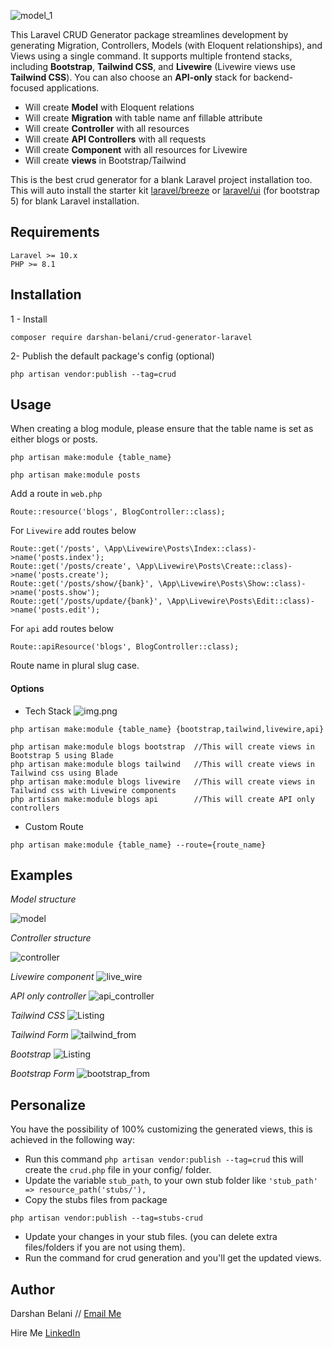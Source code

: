 ![model_1](images/laravel-crud-generator.png)

This Laravel CRUD Generator package streamlines development by generating Migration, Controllers, Models (with Eloquent relationships), and Views using a single command. It supports multiple frontend stacks, including **Bootstrap**, **Tailwind CSS**, and **Livewire** (Livewire views use **Tailwind CSS**). You can also choose an **API-only** stack for backend-focused applications.

- Will create **Model** with Eloquent relations
- Will create **Migration** with table name anf fillable attribute
- Will create **Controller** with all resources
- Will create **API Controllers** with all requests
- Will create **Component** with all resources for Livewire
- Will create **views** in Bootstrap/Tailwind

This is the best crud generator for a blank Laravel project installation too. This will auto install the starter kit [laravel/breeze](https://github.com/laravel/breeze) or [laravel/ui](https://github.com/laravel/ui) (for bootstrap 5) for blank Laravel installation.

## Requirements
    Laravel >= 10.x
    PHP >= 8.1

## Installation
1 - Install
```
composer require darshan-belani/crud-generator-laravel
```
2- Publish the default package's config (optional)
```
php artisan vendor:publish --tag=crud
```

## Usage
When creating a blog module, please ensure that the table name is set as either blogs or posts.

```
php artisan make:module {table_name}

php artisan make:module posts
```

Add a route in `web.php`
```
Route::resource('blogs', BlogController::class);
```

For `Livewire` add routes below
```
Route::get('/posts', \App\Livewire\Posts\Index::class)->name('posts.index');
Route::get('/posts/create', \App\Livewire\Posts\Create::class)->name('posts.create');
Route::get('/posts/show/{bank}', \App\Livewire\Posts\Show::class)->name('posts.show');
Route::get('/posts/update/{bank}', \App\Livewire\Posts\Edit::class)->name('posts.edit');
```

For `api` add routes below
```
Route::apiResource('blogs', BlogController::class);
```

Route name in plural slug case.

#### Options
- Tech Stack
  ![img.png](images/stack.png)
```
php artisan make:module {table_name} {bootstrap,tailwind,livewire,api}

php artisan make:module blogs bootstrap  //This will create views in Bootstrap 5 using Blade
php artisan make:module blogs tailwind   //This will create views in Tailwind css using Blade
php artisan make:module blogs livewire   //This will create views in Tailwind css with Livewire components
php artisan make:module blogs api        //This will create API only controllers
```
- Custom Route
```
php artisan make:module {table_name} --route={route_name}
```


## Examples

*Model structure*

![model](images/model_1.png)


*Controller structure*

![controller](images/controller.png)


*Livewire component*
![live_wire](images/live_wire.png)


*API only controller*
![api_controller](images/api_controller.png)


*Tailwind CSS*
![Listing](images/tailwind_css.png)

*Tailwind Form*
![tailwind_from](images/tailwind_from.png)


*Bootstrap*
![Listing](images/bootstrap.png)

*Bootstrap Form*
![bootstrap_from](images/bootstrap_from.png)


## Personalize
You have the possibility of 100% customizing the generated views, this is achieved in the following way:

- Run this command `php artisan vendor:publish --tag=crud` this will create the `crud.php` file in your config/ folder.
- Update the variable `stub_path`, to your own stub folder like `'stub_path' => resource_path('stubs/'),`
- Copy the stubs files from package
```
php artisan vendor:publish --tag=stubs-crud
```
- Update your changes in your stub files. (you can delete extra files/folders if you are not using them).
- Run the command for crud generation and you'll get the updated views.





## Author

Darshan Belani // [Email Me](mailto:darshan.belani9@gmail.com)

Hire Me [LinkedIn](https://www.linkedin.com/in/darshan-belani-026848114/)
